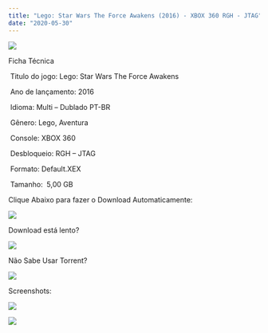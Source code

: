 ```yaml
---
title: "Lego: Star Wars The Force Awakens (2016) - XBOX 360 RGH - JTAG"
date: "2020-05-30"
---
```


[![](https://1.bp.blogspot.com/-PxeMKdE8DYY/XtHFkUBKMfI/AAAAAAAAHtQ/RpLnBEhIxn0JzxmchZlPKjfUpgl8eTQUACK4BGAsYHg/Screenshot_1.png)](https://1.bp.blogspot.com/-PxeMKdE8DYY/XtHFkUBKMfI/AAAAAAAAHtQ/RpLnBEhIxn0JzxmchZlPKjfUpgl8eTQUACK4BGAsYHg/Screenshot_1.png)

Ficha Técnica

 Titulo do jogo: Lego: Star Wars The Force Awakens

 Ano de lançamento: 2016

 Idioma: Multi – Dublado PT-BR

 Gênero: Lego, Aventura

 Console: XBOX 360

 Desbloqueio: RGH – JTAG

 Formato: Default.XEX

 Tamanho:  5,00 GB

Clique Abaixo para fazer o Download Automaticamente:

[![](https://1.bp.blogspot.com/-eNerQjlxWXg/Xsyoy1YwxPI/AAAAAAAAG8o/qs-0XGNQDR4jSn0uGinE3EzKZZ6GoZnEACPcBGAYYCw/s1600/LINK1.png)](https://zee.gl/fUcgHPX)

Download está lento? 

[![](https://1.bp.blogspot.com/-QBDuGFKyRJI/XsypYtiebuI/AAAAAAAAG8w/2RjkhEnbyOwqZwiSxt3jP8uux5MWubGIACLcBGAsYHQ/s1600/LINK3.png)](https://ultragames-torrents.blogspot.com/2020/05/como-acelerar-torrents.html)

Não Sabe Usar Torrent?

[![](https://1.bp.blogspot.com/-z801RGeeaF0/XsypYEdLUrI/AAAAAAAAG8s/Mg8nVcYZpQox_qkNZQ6YLcR9F0FWCX6FwCPcBGAYYCw/s1600/LINK2.png)](https://ultragames-torrents.blogspot.com/2020/04/como-baixar-jogos-com-o-utorrent.html)

Screenshots:

[![](https://1.bp.blogspot.com/-T5CM-GGDR_8/XtHFNHrYsuI/AAAAAAAAHss/AIv7S2nIGTIv2_hN60u1Vmml06qHeqsAwCK4BGAsYHg/s320/maxresdefault{df0b4067d4cf89da3ca8e6c7a68e90e99b01985f87ec33497998002e9f13b411}2B{df0b4067d4cf89da3ca8e6c7a68e90e99b01985f87ec33497998002e9f13b411}25281{df0b4067d4cf89da3ca8e6c7a68e90e99b01985f87ec33497998002e9f13b411}2529.jpg)](https://1.bp.blogspot.com/-T5CM-GGDR_8/XtHFNHrYsuI/AAAAAAAAHss/AIv7S2nIGTIv2_hN60u1Vmml06qHeqsAwCK4BGAsYHg/maxresdefault{df0b4067d4cf89da3ca8e6c7a68e90e99b01985f87ec33497998002e9f13b411}2B{df0b4067d4cf89da3ca8e6c7a68e90e99b01985f87ec33497998002e9f13b411}25281{df0b4067d4cf89da3ca8e6c7a68e90e99b01985f87ec33497998002e9f13b411}2529.jpg)

[![](https://1.bp.blogspot.com/-yA9AnkXPVTs/XtHFNx_P9ZI/AAAAAAAAHsw/XlpfMGOPX_8mbCBa27QIBAWn8KNVCT1sACK4BGAsYHg/s320/maxresdefault.jpg)](https://1.bp.blogspot.com/-yA9AnkXPVTs/XtHFNx_P9ZI/AAAAAAAAHsw/XlpfMGOPX_8mbCBa27QIBAWn8KNVCT1sACK4BGAsYHg/maxresdefault.jpg)
